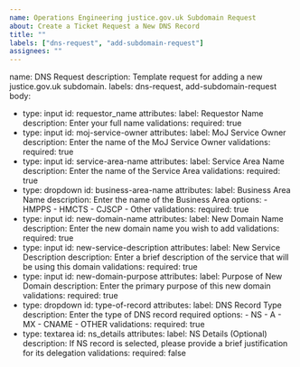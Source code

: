 ```yaml
---
name: Operations Engineering justice.gov.uk Subdomain Request
about: Create a Ticket Request a New DNS Record
title: ""
labels: ["dns-request", "add-subdomain-request"]
assignees: ""
---
```


name: DNS Request
description: Template request for adding a new justice.gov.uk subdomain.
labels: dns-request, add-subdomain-request
body:

- type: input
  id: requestor_name
  attributes:
    label: Requestor Name
    description: Enter your full name
  validations:
    required: true
- type: input
  id: moj-service-owner
  attributes:
    label: MoJ Service Owner
    description: Enter the name of the MoJ Service Owner
  validations:
    required: true
- type: input
  id: service-area-name
  attributes:
    label: Service Area Name
    description: Enter the name of the Service Area
  validations:
    required: true
- type: dropdown
  id: business-area-name
  attributes:
    label: Business Area Name
    description: Enter the name of the Business Area
    options:
      - HMPPS
      - HMCTS
      - CJSCP
      - Other
  validations:
    required: true
- type: input
  id: new-domain-name
  attributes:
    label: New Domain Name
    description: Enter the new domain name you wish to add
  validations:
    required: true
- type: input
  id: new-service-description
  attributes:
    label: New Service Description
    description: Enter a brief description of the service that will be using this domain
  validations:
    required: true
- type: input
  id: new-domain-purpose
  attributes:
    label: Purpose of New Domain
    description: Enter the primary purpose of this new domain
  validations:
    required: true
- type: dropdown
  id: type-of-record
  attributes:
    label: DNS Record Type
    description: Enter the type of DNS record required
    options:
      - NS
      - A
      - MX
      - CNAME
      - OTHER
  validations:
    required: true
- type: textarea
  id: ns_details
  attributes:
    label: NS Details (Optional)
    description: If NS record is selected, please provide a brief justification for its delegation
  validations:
    required: false
